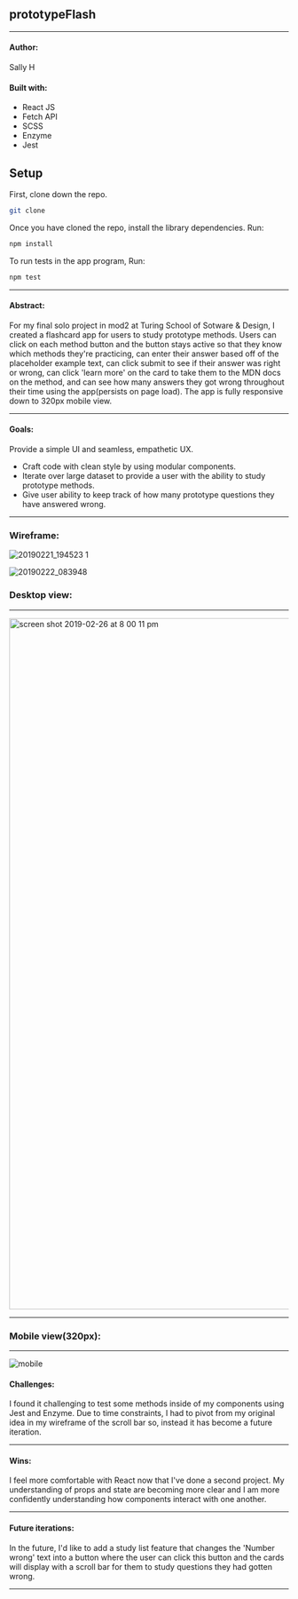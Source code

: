 ## prototypeFlash
---


#### Author:

Sally H


#### Built with:
* React JS
* Fetch API
* SCSS 
* Enzyme
* Jest

## Setup

First, clone down the repo.

```bash
git clone 
```

Once you have cloned the repo, install the library dependencies. Run:

```bash
npm install
```
To run tests in the app program, Run:
```bash
npm test
```

---

#### Abstract:
For my final solo project in mod2 at Turing School of Sotware & Design, I created a flashcard app for users to study prototype methods. Users can click on each method button and the button stays active so that they know which methods they're practicing, can enter their answer based off of the placeholder example text, can click submit to see if their answer was right or wrong, can click 'learn more' on the card to take them to the MDN docs on the method, and can see how many answers they got wrong throughout their time using the app(persists on page load). The app is fully responsive down to 320px mobile view.

---


#### Goals:
Provide a simple UI and seamless, empathetic UX.

* Craft code with clean style by using modular components.
* Iterate over large dataset to provide a user with the ability to study prototype methods.
* Give user ability to keep track of how many prototype questions they have answered wrong. 

---


### Wireframe:

![20190221_194523 1](https://user-images.githubusercontent.com/40863560/53456120-50120700-39ea-11e9-95b2-94273d9761a3.jpg)


![20190222_083948](https://user-images.githubusercontent.com/40863560/53456131-5a340580-39ea-11e9-973b-3a27b45d3ef9.jpg)


### Desktop view:
---

<img width="1245" alt="screen shot 2019-02-26 at 8 00 11 pm" src="https://user-images.githubusercontent.com/40863560/53462491-257f7880-3a01-11e9-8858-5f2d2eef6a40.png">


---

### Mobile view(320px):
---

![mobile](https://user-images.githubusercontent.com/40863560/53462415-e9e4ae80-3a00-11e9-9658-42b5fa1e5883.png)


#### Challenges:
 
I found it challenging to test some methods inside of my components using Jest and Enzyme. Due to time constraints, I had to pivot from my original idea in my wireframe of the scroll bar so, instead it has become a future iteration.

---


#### Wins:

I feel more comfortable with React now that I've done a second project. My understanding of props and state are becoming more clear and I am more confidently understanding how components interact with one another. 

---


#### Future iterations:

In the future, I'd like to add a study list feature that changes the 'Number wrong' text into a button where the user can click this button and the cards will display with a scroll bar for them to study questions they had gotten wrong.   

---




